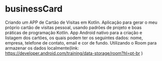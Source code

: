 # businessCard
Criando um APP de Cartão de Visitas em Kotlin.
Aplicação para gerar o meu próprio cartão de visitas pessoal, usando padrões de projeto e boas práticas de programação Kotlin.
App Android nativo para a criação e listagem dos cartões, os quais podem ter os seguintes dados: nome, empresa, telefone de contato, email e cor de fundo.
Utilizando o Room para armazenar os dados localmente(link: https://developer.android.com/training/data-storage/room?hl=pt-br )
